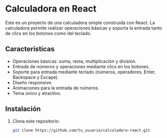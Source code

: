 # Calculadora en React

Este es un proyecto de una calculadora simple construida con React. La calculadora permite realizar operaciones básicas y soporta la entrada tanto de clics en los botones como del teclado.

## Características

- Operaciones básicas: suma, resta, multiplicación y división.
- Entrada de números y operaciones mediante clics en los botones.
- Soporte para entrada mediante teclado (números, operadores, Enter, Backspace y Escape).
- Diseño responsive.
- Animaciones para la entrada de números.
- Tema único y atractivo.

## Instalación

1. Clona este repositorio:
   ```bash
   git clone https://github.com/tu_usuario/calculadora-react.git
